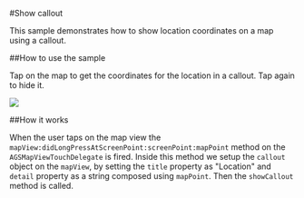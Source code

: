 #Show callout

This sample demonstrates how to show location coordinates on a map using a callout.

##How to use the sample

Tap on the map to get the coordinates for the location in a callout. Tap again to hide it.

![](image1.png)

##How it works

When the user taps on the map view the `mapView:didLongPressAtScreenPoint:screenPoint:mapPoint` method on the `AGSMapViewTouchDelegate` is fired. Inside this method we setup the `callout` object on the `mapView`, by setting the `title` property as "Location" and `detail` property as a string composed using `mapPoint`. Then the `showCallout` method is called.







